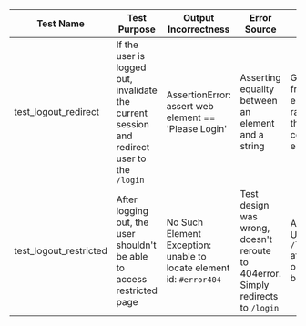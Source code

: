 |Test Name| Test Purpose | Output Incorrectness|Error Source |Fix|
|---|---|---|--|---|
|test_logout_redirect| If the user is logged out, invalidate the current session and redirect user to the `/login`| AssertionError: assert  web element == 'Please Login' | Asserting equality between an element and a string  | Get text from element, rather than compare element|
|test_logout_restricted| After logging out, the user shouldn't be able to access restricted page | No Such Element Exception: unable to locate element id: `#error404` | Test design was wrong, doesn't reroute to 404error. Simply redirects to `/login` | Assert URL was `/login` after opening base_url |